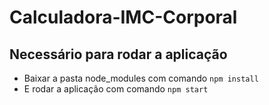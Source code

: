 # Calculadora-IMC-Corporal

## Necessário para rodar a aplicação
- Baixar a pasta node_modules com comando `npm install`
- E rodar a aplicação com comando `npm start`
